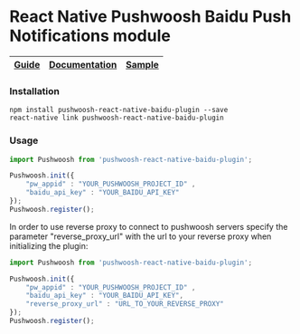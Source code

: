 React Native Pushwoosh Baidu Push Notifications module
===================================================

| [Guide](https://docs.pushwoosh.com/platform-docs/pushwoosh-sdk/android-push-notifications/baidu-integration) | [Documentation](docs/README.md) | [Sample](https://github.com/Pushwoosh/pushwoosh-react-native-baidu-sample) |
| ----------------------------------------------------------- | ------------------------------- | -------------------------------------------------------------------- |


### Installation

```
npm install pushwoosh-react-native-baidu-plugin --save
react-native link pushwoosh-react-native-baidu-plugin
```

### Usage

```js
import Pushwoosh from 'pushwoosh-react-native-baidu-plugin';

Pushwoosh.init({ 
    "pw_appid" : "YOUR_PUSHWOOSH_PROJECT_ID" , 
    "baidu_api_key" : "YOUR_BAIDU_API_KEY" 
});
Pushwoosh.register();
```

In order to use reverse proxy to connect to pushwoosh servers specify the parameter "reverse_proxy_url" with the url to your reverse proxy when initializing the plugin:

```js
import Pushwoosh from 'pushwoosh-react-native-baidu-plugin';

Pushwoosh.init({ 
    "pw_appid" : "YOUR_PUSHWOOSH_PROJECT_ID" , 
    "baidu_api_key" : "YOUR_BAIDU_API_KEY",
    "reverse_proxy_url" : "URL_TO_YOUR_REVERSE_PROXY"
});
Pushwoosh.register();
```

